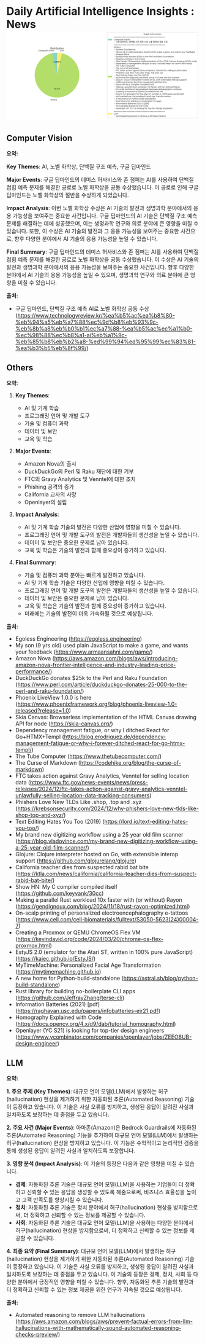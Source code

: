 # Daily Artificial Intelligence Insights : News![Category Distribution Graph](news_2024-12-04.png)

## Computer Vision

**요약:**

**Key Themes**:
 AI, 노벨 화학상, 단백질 구조 예측, 구글 딥마인드

**Major Events**:
구글 딥마인드의 데미스 허사비스와 존 점퍼는 AI를 사용하여 단백질 접힘 예측 문제를 해결한 공로로 노벨 화학상을 공동 수상했습니다. 이 공로로 인해 구글 딥마인드는 노벨 화학상의 절반을 수상하게 되었습니다.

**Impact Analysis**:
이번 노벨 화학상 수상은 AI 기술의 발전과 생명과학 분야에서의 응용 가능성을 보여주는 중요한 사건입니다. 구글 딥마인드의 AI 기술은 단백질 구조 예측 문제를 해결하는 데에 성공했으며, 이는 생명과학 연구와 의료 분야에 큰 영향을 미칠 수 있습니다. 또한, 이 수상은 AI 기술의 발전과 그 응용 가능성을 보여주는 중요한 사건으로, 향후 다양한 분야에서 AI 기술의 응용 가능성을 높일 수 있습니다.

**Final Summary**:
구글 딥마인드의 데미스 허사비스와 존 점퍼는 AI를 사용하여 단백질 접힘 예측 문제를 해결한 공로로 노벨 화학상을 공동 수상했습니다. 이 수상은 AI 기술의 발전과 생명과학 분야에서의 응용 가능성을 보여주는 중요한 사건입니다. 향후 다양한 분야에서 AI 기술의 응용 가능성을 높일 수 있으며, 생명과학 연구와 의료 분야에 큰 영향을 미칠 수 있습니다.

**출처:**

 - 구글 딥마인드, 단백질 구조 예측 AI로 노벨 화학상 공동 수상 (https://www.technologyreview.kr/%ea%b5%ac%ea%b8%80-%eb%94%a5%eb%a7%88%ec%9d%b8%eb%93%9c-%eb%8b%a8%eb%b0%b1%ec%a7%88-%ea%b5%ac%ec%a1%b0-%ec%98%88%ec%b8%a1-ai%eb%a1%9c-%eb%85%b8%eb%b2%a8-%ed%99%94%ed%95%99%ec%83%81-%ea%b3%b5%eb%8f%99/)


## Others

**요약:**

1. **Key Themes**:
   - AI 및 기계 학습
   - 프로그래밍 언어 및 개발 도구
   - 기술 및 컴퓨터 과학
   - 데이터 및 보안
   - 교육 및 학습

2. **Major Events**:
   - Amazon Nova의 출시
   - DuckDuckGo의 Perl 및 Raku 재단에 대한 기부
   - FTC의 Gravy Analytics 및 Venntel에 대한 조치
   - Phishing 공격의 증가
   - California 교사의 사망
   - Openlayer의 설립

3. **Impact Analysis**:
   - AI 및 기계 학습 기술의 발전은 다양한 산업에 영향을 미칠 수 있습니다.
   - 프로그래밍 언어 및 개발 도구의 발전은 개발자들의 생산성을 높일 수 있습니다.
   - 데이터 및 보안은 중요한 문제로 남아 있습니다.
   - 교육 및 학습은 기술의 발전과 함께 중요성이 증가하고 있습니다.

4. **Final Summary**:
   - 기술 및 컴퓨터 과학 분야는 빠르게 발전하고 있습니다.
   - AI 및 기계 학습 기술은 다양한 산업에 영향을 미칠 수 있습니다.
   - 프로그래밍 언어 및 개발 도구의 발전은 개발자들의 생산성을 높일 수 있습니다.
   - 데이터 및 보안은 중요한 문제로 남아 있습니다.
   - 교육 및 학습은 기술의 발전과 함께 중요성이 증가하고 있습니다.
   - 미래에는 기술의 발전이 더욱 가속화될 것으로 예상됩니다.

**출처:**

 - Egoless Engineering (https://egoless.engineering)
 - My son (9 yrs old) used plain JavaScript to make a game, and wants your feedback (https://www.armaansahni.com/game/)
 - Amazon Nova (https://aws.amazon.com/blogs/aws/introducing-amazon-nova-frontier-intelligence-and-industry-leading-price-performance/)
 - DuckDuckGo donates $25k to the Perl and Raku Foundation (https://www.perl.com/article/duckduckgo-donates-25-000-to-the-perl-and-raku-foundation/)
 - Phoenix LiveView 1.0.0 is here (https://www.phoenixframework.org/blog/phoenix-liveview-1.0-released?release=1.0)
 - Skia Canvas: Browserless implementation of the HTML Canvas drawing API for node (https://skia-canvas.org/)
 - Dependency management fatigue, or why I ditched React for Go+HTMX+Templ (https://blog.erodriguez.de/dependency-management-fatigue-or-why-i-forever-ditched-react-for-go-htmx-templ/)
 - The Tube Computer (https://www.thetubecomputer.com/)
 - The Curse of Markdown (https://codehike.org/blog/the-curse-of-markdown)
 - FTC takes action against Gravy Analytics, Venntel for selling location data (https://www.ftc.gov/news-events/news/press-releases/2024/12/ftc-takes-action-against-gravy-analytics-venntel-unlawfully-selling-location-data-tracking-consumers)
 - Phishers Love New TLDs Like .shop, .top and .xyz (https://krebsonsecurity.com/2024/12/why-phishers-love-new-tlds-like-shop-top-and-xyz/)
 - Text Editing Hates You Too (2019) (https://lord.io/text-editing-hates-you-too/)
 - My brand new digitizing workflow using a 25 year old film scanner (https://blog.vladovince.com/my-brand-new-digitizing-workflow-using-a-25-year-old-film-scanner/)
 - Glojure: Clojure interpreter hosted on Go, with extensible interop support (https://github.com/glojurelang/glojure)
 - California teacher dies from suspected rabid bat bite (https://ktla.com/news/california/california-teacher-dies-from-suspect-rabid-bat-bite/)
 - Show HN: My C compiler compiled itself (https://github.com/keyvank/30cc)
 - Making a parallel Rust workload 10x faster with (or without) Rayon (https://gendignoux.com/blog/2024/11/18/rust-rayon-optimized.html)
 - On-scalp printing of personalized electroencephalography e-tattoos (https://www.cell.com/cell-biomaterials/fulltext/S3050-5623(24)00004-7)
 - Creating a Proxmox or QEMU ChromeOS Flex VM (https://kevindavid.org/code/2024/03/20/chrome-os-flex-proxmox.html)
 - EstyJS 2.0 (emulator for the Atari ST, written in 100% pure JavaScript) (https://kaiec.github.io/EstyJS/)
 - MyTimeMachine: Personalized Facial Age Transformation (https://mytimemachine.github.io)
 - A new home for Python-build-standalone (https://astral.sh/blog/python-build-standalone)
 - Rust library for building no-boilerplate CLI apps (https://github.com/JeffrayZhang/terse-cli)
 - Information Batteries (2021) [pdf] (https://raghavan.usc.edu/papers/infobatteries-eir21.pdf)
 - Homography Explained with Code (https://docs.opencv.org/4.x/d9/dab/tutorial_homography.html)
 - Openlayer (YC S21) is looking for top-tier design engineers (https://www.ycombinator.com/companies/openlayer/jobs/ZEEO8UB-design-engineer)


## LLM

**요약:**

**1. 주요 주제 (Key Themes)**:
대규모 언어 모델(LLM)에서 발생하는 허구(hallucination) 현상을 제거하기 위한 자동화된 추론(Automated Reasoning) 기술이 등장하고 있습니다. 이 기술은 사실 오류를 방지하고, 생성된 응답이 알려진 사실과 일치하도록 보장하는 데 중점을 두고 있습니다.

**2. 주요 사건 (Major Events)**:
아마존(Amazon)은 Bedrock Guardrails에 자동화된 추론(Automated Reasoning) 기능을 추가하여 대규모 언어 모델(LLM)에서 발생하는 허구(hallucination) 현상을 방지하고 있습니다. 이 기능은 수학적이고 논리적인 검증을 통해 생성된 응답이 알려진 사실과 일치하도록 보장합니다.

**3. 영향 분석 (Impact Analysis)**:
이 기술의 등장은 다음과 같은 영향을 미칠 수 있습니다.
- **경제**: 자동화된 추론 기술은 대규모 언어 모델(LLM)을 사용하는 기업들이 더 정확하고 신뢰할 수 있는 응답을 생성할 수 있도록 해줌으로써, 비즈니스 효율성을 높이고 고객 만족도를 향상시킬 수 있습니다.
- **정치**: 자동화된 추론 기술은 정치 분야에서 허구(hallucination) 현상을 방지함으로써, 더 정확하고 신뢰할 수 있는 정보를 제공할 수 있습니다.
- **사회**: 자동화된 추론 기술은 대규모 언어 모델(LLM)을 사용하는 다양한 분야에서 허구(hallucination) 현상을 방지함으로써, 더 정확하고 신뢰할 수 있는 정보를 제공할 수 있습니다.

**4. 최종 요약 (Final Summary)**:
대규모 언어 모델(LLM)에서 발생하는 허구(hallucination) 현상을 제거하기 위한 자동화된 추론(Automated Reasoning) 기술이 등장하고 있습니다. 이 기술은 사실 오류를 방지하고, 생성된 응답이 알려진 사실과 일치하도록 보장하는 데 중점을 두고 있습니다. 이 기술의 등장은 경제, 정치, 사회 등 다양한 분야에서 긍정적인 영향을 미칠 수 있습니다. 향후, 자동화된 추론 기술의 발전과 더 정확하고 신뢰할 수 있는 정보 제공을 위한 연구가 지속될 것으로 예상됩니다.

**출처:**

 - Automated reasoning to remove LLM hallucinations (https://aws.amazon.com/blogs/aws/prevent-factual-errors-from-llm-hallucinations-with-mathematically-sound-automated-reasoning-checks-preview/)


